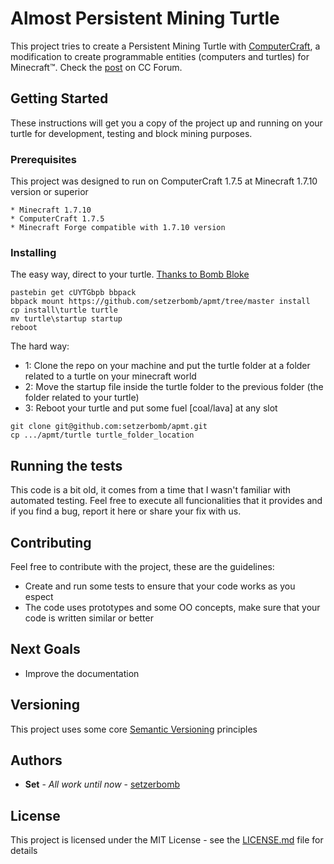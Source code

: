 # Almost Persistent Mining Turtle

This project tries to create a Persistent Mining Turtle with [ComputerCraft](http://www.computercraft.info/wiki/Main_Page), a modification to create programmable entities (computers and turtles) for Minecraft™. Check the [post](http://www.computercraft.info/forums2/index.php?/topic/29648-apmt-almost-persistent-mining-turtle) on CC Forum.

## Getting Started

These instructions will get you a copy of the project up and running on your turtle for development, testing and block mining purposes.

### Prerequisites

This project was designed to run on ComputerCraft 1.7.5 at Minecraft 1.7.10 version or superior

```
* Minecraft 1.7.10
* ComputerCraft 1.7.5
* Minecraft Forge compatible with 1.7.10 version
```

### Installing

The easy way, direct to your turtle. [Thanks to Bomb Bloke](http://www.computercraft.info/forums2/index.php?/user/15121-bomb-bloke/)

```
pastebin get cUYTGbpb bbpack
bbpack mount https://github.com/setzerbomb/apmt/tree/master install
cp install\turtle turtle
mv turtle\startup startup
reboot
```

The hard way:

- 1: Clone the repo on your machine and put the turtle folder at a folder related to a turtle on your minecraft world
- 2: Move the startup file inside the turtle folder to the previous folder (the folder related to your turtle)
- 3: Reboot your turtle and put some fuel [coal/lava] at any slot

```
git clone git@github.com:setzerbomb/apmt.git
cp .../apmt/turtle turtle_folder_location
```

## Running the tests

This code is a bit old, it comes from a time that I wasn't familiar with automated testing. Feel free to execute all funcionalities that it provides and if you find a bug, report it here or share your fix with us.

## Contributing

Feel free to contribute with the project, these are the guidelines:

* Create and run some tests to ensure that your code works as you espect
* The code uses prototypes and some OO concepts, make sure that your code is written similar or better

## Next Goals

- Improve the documentation

## Versioning

This project uses some core [Semantic Versioning](https://semver.org/) principles

## Authors

* **Set** - *All work until now* - [setzerbomb](https://github.com/setzerbomb)

## License

This project is licensed under the MIT License - see the [LICENSE.md](LICENSE.md) file for details
